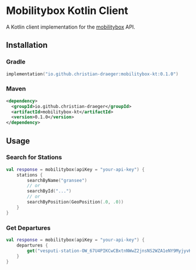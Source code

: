 # Mobilitybox Kotlin Client
A Kotlin client implementation for the [mobilitybox](https://developer.themobilitybox.com) API.

## Installation

### Gradle
```kotlin
implementation("io.github.christian-draeger:mobilitybox-kt:0.1.0")
```

### Maven
```xml
<dependency>
  <groupId>io.github.christian-draeger</groupId>
  <artifactId>mobilitybox-kt</artifactId>
  <version>0.1.0</version>
</dependency>
```

## Usage
### Search for Stations
```kotlin
val response = mobilitybox(apiKey = "your-api-key") {
    stations {
        searchByName("gransee")
        // or
        searchById("...")
        // or
        searchByPosition(GeoPosition(.0, .0))
    }
}
```

### Get Departures
```kotlin
val response = mobilitybox(apiKey = "your-api-key") {
    departures {
        get("vesputi-station-OW_67U4PIKCwCBxtnNWwZ2jnsNS2WZA1eNY9MyjyvKs")
    }
}
```
